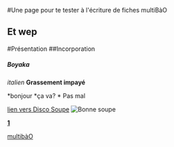 #Une page pour te tester à l'écriture de fiches multiBàO

## Et wep 

#Présentation
##Incorporation
##### Boyaka
*italien* **Grassement impayé**

*bonjour *ça va? * Pas mal

[lien vers Disco Soupe](http://discosoupe.org)
![Bonne soupe](http://pubup.com/blog/wp-content/uploads/2013/11/affiche-disco-soupe.jpg)

**[1](#note)** 

[multibàO](http://multibao.org)
